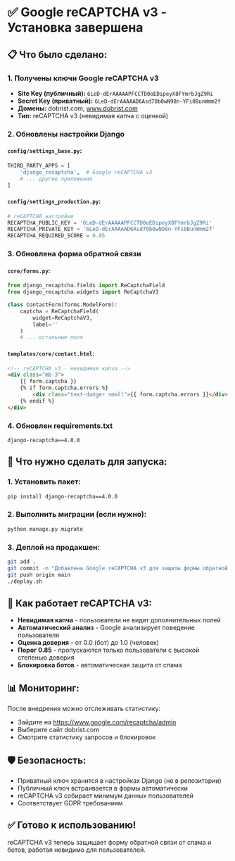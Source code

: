 # ✅ Google reCAPTCHA v3 - Установка завершена

## 📋 Что было сделано:

### 1. Получены ключи Google reCAPTCHA v3
- **Site Key (публичный):** `6LeD-dErAAAAAPFCCTD0oEDipeyX8FYmrbJgZ9Ri`
- **Secret Key (приватный):** `6LeD-dErAAAAAD6Asd70b0wN98n-YFi0BunWmm2f`
- **Домены:** dobrist.com, www.dobrist.com
- **Тип:** reCAPTCHA v3 (невидимая капча с оценкой)

### 2. Обновлены настройки Django

#### `config/settings_base.py`:
```python
THIRD_PARTY_APPS = [
    'django_recaptcha',  # Google reCAPTCHA v3
    # ... другие приложения
]
```

#### `config/settings_production.py`:
```python
# reCAPTCHA настройки
RECAPTCHA_PUBLIC_KEY = '6LeD-dErAAAAAPFCCTD0oEDipeyX8FYmrbJgZ9Ri'
RECAPTCHA_PRIVATE_KEY = '6LeD-dErAAAAAD6Asd70b0wN98n-YFi0BunWmm2f'
RECAPTCHA_REQUIRED_SCORE = 0.85
```

### 3. Обновлена форма обратной связи

#### `core/forms.py`:
```python
from django_recaptcha.fields import ReCaptchaField
from django_recaptcha.widgets import ReCaptchaV3

class ContactForm(forms.ModelForm):
    captcha = ReCaptchaField(
        widget=ReCaptchaV3,
        label=''
    )
    # ... остальные поля
```

#### `templates/core/contact.html`:
```html
<!-- reCAPTCHA v3 - невидимая капча -->
<div class="mb-3">
    {{ form.captcha }}
    {% if form.captcha.errors %}
        <div class="text-danger small">{{ form.captcha.errors }}</div>
    {% endif %}
</div>
```

### 4. Обновлен requirements.txt
```
django-recaptcha==4.0.0
```

## 🚀 Что нужно сделать для запуска:

### 1. Установить пакет:
```bash
pip install django-recaptcha==4.0.0
```

### 2. Выполнить миграции (если нужно):
```bash
python manage.py migrate
```

### 3. Деплой на продакшен:
```bash
git add .
git commit -m "Добавлена Google reCAPTCHA v3 для защиты формы обратной связи"
git push origin main
./deploy.sh
```

## 🔧 Как работает reCAPTCHA v3:

- **Невидимая капча** - пользователи не видят дополнительных полей
- **Автоматический анализ** - Google анализирует поведение пользователя
- **Оценка доверия** - от 0.0 (бот) до 1.0 (человек)
- **Порог 0.85** - пропускаются только пользователи с высокой степенью доверия
- **Блокировка ботов** - автоматическая защита от спама

## 📊 Мониторинг:

После внедрения можно отслеживать статистику:
- Зайдите на https://www.google.com/recaptcha/admin
- Выберите сайт dobrist.com
- Смотрите статистику запросов и блокировок

## 🛡️ Безопасность:

- Приватный ключ хранится в настройках Django (не в репозитории)
- Публичный ключ встраивается в формы автоматически
- reCAPTCHA v3 собирает минимум данных пользователей
- Соответствует GDPR требованиям

## ✅ Готово к использованию!

reCAPTCHA v3 теперь защищает форму обратной связи от спама и ботов, работая невидимо для пользователей.
